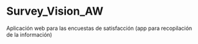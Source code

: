 # Survey_Vision_AW
Aplicación web para las encuestas de satisfacción (app para recopilación de la información)

